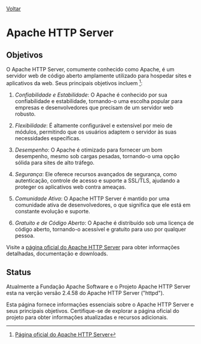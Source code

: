 [Voltar](intro.md)

# Apache HTTP Server

## Objetivos

O Apache HTTP Server, comumente conhecido como Apache, é um servidor web de código aberto amplamente utilizado para hospedar sites e aplicativos da web. Seus principais objetivos incluem [^1]:

1. *Confiabilidade e Estabilidade*: O Apache é conhecido por sua confiabilidade e estabilidade, tornando-o uma escolha popular para empresas e desenvolvedores que precisam de um servidor web robusto.

2. *Flexibilidade*: É altamente configurável e extensível por meio de módulos, permitindo que os usuários adaptem o servidor às suas necessidades específicas.

3. *Desempenho*: O Apache é otimizado para fornecer um bom desempenho, mesmo sob cargas pesadas, tornando-o uma opção sólida para sites de alto tráfego.

4. *Segurança*: Ele oferece recursos avançados de segurança, como autenticação, controle de acesso e suporte a SSL/TLS, ajudando a proteger os aplicativos web contra ameaças.

5. *Comunidade Ativa*: O Apache HTTP Server é mantido por uma comunidade ativa de desenvolvedores, o que significa que ele está em constante evolução e suporte.

6. *Gratuito e de Código Aberto*: O Apache é distribuído sob uma licença de código aberto, tornando-o acessível e gratuito para uso por qualquer pessoa.

Visite a [página oficial do Apache HTTP Server](https://httpd.apache.org/) para obter informações detalhadas, documentação e downloads.

<!-- Referências: -->
[^1]: [Página oficial do Apache HTTP Server](https://httpd.apache.org/)

## Status

Atualmente a Fundação Apache Software e o Projeto Apache HTTP Server esta na verção versão 2.4.58 do Apache HTTP Server ("httpd").

Esta página fornece informações essenciais sobre o Apache HTTP Server e seus principais objetivos. Certifique-se de explorar a página oficial do projeto para obter informações atualizadas e recursos adicionais.